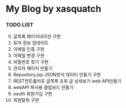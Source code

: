 # My Blog by xasquatch

### TODO LIST

0. 글목록 페이지네이션 구현
0. 유저 정보 업데이트
0. 이메일 인증 구현
0. 이메일 변경 구현
0. 비밀번호 찾기 구현
0. 관리자 페이지 만들기
0. Repository.jsp JSON방식 데이터 만들기 구현
0. REST컨트롤러로 글목록 조회 글 상세보기 web API만들기
0. webAPI 복사용 클립보드 만들기
0. oauth 회원가입 구현
0. 회원탈퇴 구현
